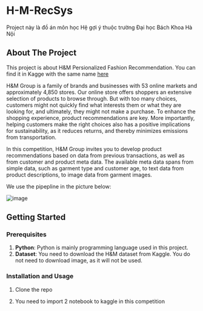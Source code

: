 # H-M-RecSys
Project này là đồ án môn học Hệ gợi ý thuộc trường Đại học Bách Khoa Hà Nội


<!-- ABOUT THE PROJECT -->
## About The Project

This project is about H&M Persionalized Fashion Recommendation. You can find it in Kagge with the same name [here](https://www.kaggle.com/competitions/h-and-m-personalized-fashion-recommendations)

H&M Group is a family of brands and businesses with 53 online markets and approximately 4,850 stores. Our online store offers shoppers an extensive selection of products to browse through. But with too many choices, customers might not quickly find what interests them or what they are looking for, and ultimately, they might not make a purchase. To enhance the shopping experience, product recommendations are key. More importantly, helping customers make the right choices also has a positive implications for sustainability, as it reduces returns, and thereby minimizes emissions from transportation.

In this competition, H&M Group invites you to develop product recommendations based on data from previous transactions, as well as from customer and product meta data. The available meta data spans from simple data, such as garment type and customer age, to text data from product descriptions, to image data from garment images.

We use the pipepline in the picture below:

![image](https://github.com/user-attachments/assets/3893dd16-4c2b-41d4-b161-a87464a54b79)

<!-- GETTING STARTED -->
## Getting Started

### Prerequisites

1. **Python**: Python is mainly programming language used in this project.
2. **Dataset**: You need to download the H&M dataset from Kaggle. You do not need to download image, as it will not be used.

### Installation and Usage

1. Clone the repo
   
2. You need to import 2 notebook to kaggle in this competition

